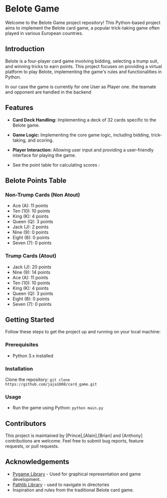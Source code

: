 # Belote Game

Welcome to the Belote Game project repository! This Python-based project aims to implement the Belote card game, a popular trick-taking game often played in various European countries.

## Introduction

Belote is a four-player card game involving bidding, selecting a trump suit, and winning tricks to earn points. This project focuses on providing a virtual platform to play Belote, implementing the game's rules and functionalities in Python.

In our case the game is currently for one User as Player one. the teamate and opponent are handled in the backend

## Features

- **Card Deck Handling:** Implementing a deck of 32 cards specific to the Belote game.
- **Game Logic:** Implementing the core game logic, including bidding, trick-taking, and scoring.
- **Player Interaction:** Allowing user input and providing a user-friendly interface for playing the game.

- See the point table for calculating scores :
  
## Belote Points Table

### Non-Trump Cards (Non Atout)
- Ace (A): 11 points
- Ten (10): 10 points
- King (K): 4 points
- Queen (Q): 3 points
- Jack (J): 2 points
- Nine (9): 0 points
- Eight (8): 0 points
- Seven (7): 0 points

### Trump Cards (Atout)
- Jack (J): 20 points
- Nine (9): 14 points
- Ace (A): 11 points
- Ten (10): 10 points
- King (K): 4 points
- Queen (Q): 3 points
- Eight (8): 0 points
- Seven (7): 0 points

## Getting Started

Follow these steps to get the project up and running on your local machine:

### Prerequisites

- Python 3.x installed

### Installation

Clone the repository: `git clone https://github.com/jaja1808/card_game.git`

### Usage

- Run the game using Python: `python main.py`

## Contributors

This project is maintained by [Prince],[Alain],[Brian] and [Anthony] contributions are welcome. Feel free to submit bug reports, feature requests, or pull requests.

## Acknowledgements

- [Pygame Library](https://www.pygame.org/) - Used for graphical representation and game development.
- [Pathlib Library](https://docs.python.org/3/library/pathlib.html) - used to navigate in directories 
- Inspiration and rules from the traditional Belote card game.

